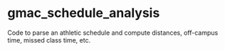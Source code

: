 # gmac_schedule_analysis
Code to parse an athletic schedule and compute distances, off-campus time, missed class time, etc.
